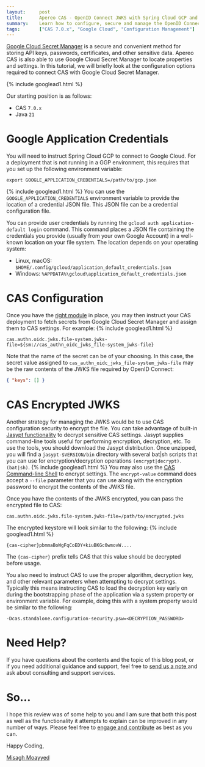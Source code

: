 ```yaml
---
layout:     post
title:      Apereo CAS - OpenID Connect JWKS with Spring Cloud GCP and Secret Manager
summary:    Learn how to configure, secure and manage the OpenID Connect JWKS of your Apereo CAS deployment with Google Cloud SecretManager and Spring Cloud GCP.
tags:       ["CAS 7.0.x", "Google Cloud", "Configuration Management"]
---
```


[Google Cloud Secret Manager](https://cloud.google.com/secret-manager) is a secure and convenient method for storing API keys, passwords, certificates, and other sensitive data. Apereo CAS is also able to use Google Cloud Secret Manager to locate properties and settings. In this tutorial, we will briefly look at the configuration options required to connect CAS with Google Cloud Secret Manager.

{% include googlead1.html %}

Our starting position is as follows:

- CAS `7.0.x`
- Java `21`

# Google Application Credentials

You will need to instruct Spring Cloud GCP to connect to Google Cloud. For a deployment that is not running in a GGP environment, this requires that you set up the following environment variable: 

```shell
export GOOGLE_APPLICATION_CREDENTIALS=/path/to/gcp.json
```
{% include googlead1.html %}
You can use the `GOOGLE_APPLICATION_CREDENTIALS` environment variable to provide the location of a credential JSON file. This JSON file can be a credential configuration file.

You can provide user credentials by running the `gcloud auth application-default login` command. This command places a JSON file containing the credentials you provide (usually from your own Google Account) in a well-known location on your file system. The location depends on your operating system:

- Linux, macOS: `$HOME/.config/gcloud/application_default_credentials.json`
- Windows: `%APPDATA%\gcloud\application_default_credentials.json`

# CAS Configuration

Once you have the [right module](https://apereo.github.io/cas/7.0.x/configuration/Configuration-Server-Management-SpringCloud-GCP-SecretManager.html) in place, you may then instruct your CAS deployment to fetch secrets from Google Cloud Secret Manager and assign them to CAS settings. For example:
{% include googlead1.html %}
```properties
cas.authn.oidc.jwks.file-system.jwks-file=${sm://cas_authn_oidc_jwks_file-system_jwks-file}
```

Note that the name of the secret can be of your choosing. In this case, the secret value assigned to `cas_authn_oidc_jwks_file-system_jwks-file` may be the raw contents of the JWKS file required by OpenID Connect:

```json
{ "keys": [] }
```

# CAS Encrypted JWKS

Another strategy for managing the JWKS would be to use CAS configuration security to encrypt the file. You can take advantage of built-in [Jasypt functionality](http://www.jasypt.org/) to decrypt sensitive CAS settings. Jasypt supplies command-line tools useful for performing encryption, decryption, etc. To use the tools, you should download the Jasypt distribution. Once unzipped, you will find a `jasypt-$VERSION/bin` directory with several bat|sh scripts that you can use for encryption/decryption operations `(encrypt|decrypt).(bat|sh)`.
{% include googlead1.html %}
You may also use the [CAS Command-line Shell](https://apereo.github.io/cas/7.0.x/installation/Configuring-Commandline-Shell.html) to encrypt settings. The `encrypt-value` command does accept a `--file` parameter that you can use along with the encryption password to encrypt the contents of the JWKS file. 

Once you have the contents of the JWKS encrypted, you can pass the encrypted file to CAS:

```properties
cas.authn.oidc.jwks.file-system.jwks-file=/path/to/encrypted.jwks
```

The encrypted keystore will look similar to the following:
{% include googlead1.html %}
```
{cas-cipher}pbmmaBoWgFqCoEDY+kiuBKGc0wmovW....
```

The `{cas-cipher}` prefix tells CAS that this value should be decrypted before usage. 

You also need to instruct CAS to use the proper algorithm, decryption key, and other relevant parameters when attempting to decrypt settings. Typically this means instructing CAS to load the decryption key early on during the bootstrapping phase of the application via a system property or environment variable. For example, doing this with a system property would be similar to the following:

```
-Dcas.standalone.configuration-security.psw=<DECRYPTION_PASSWORD>
```

# Need Help?

If you have questions about the contents and the topic of this blog post, or if you need additional guidance and support, feel free to [send us a note ](/#contact-section-header) and ask about consulting and support services.

# So...

I hope this review was of some help to you and I am sure that both this post as well as the functionality it attempts to explain can be improved in any number of ways. Please feel free to [engage and contribute][contribguide] as best as you can.

Happy Coding,

[Misagh Moayyed](https://fawnoos.com)

[contribguide]: https://apereo.github.io/cas/developer/Contributor-Guidelines.html